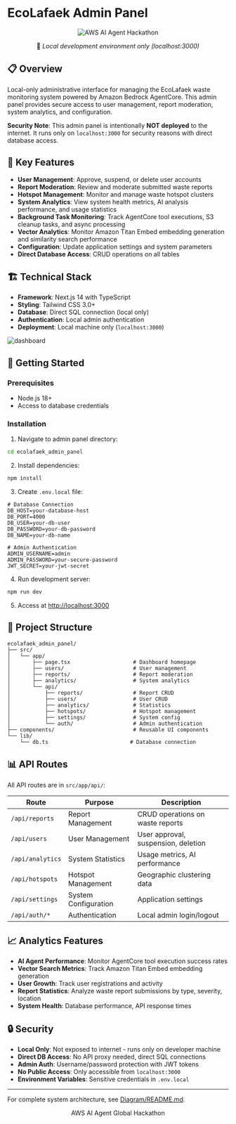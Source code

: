 # EcoLafaek Admin Panel

<div align="center">
  <img src="https://img.shields.io/badge/AWS_AI_Agent_Global_Hackathon-ADMIN_PANEL-FF9900?style=for-the-badge&logoColor=white" alt="AWS AI Agent Hackathon" />

  <p>📍 <em>Local development environment only (localhost:3000)</em></p>
</div>

## 📋 Overview

Local-only administrative interface for managing the EcoLafaek waste monitoring system powered by Amazon Bedrock AgentCore. This admin panel provides secure access to user management, report moderation, system analytics, and configuration.

**Security Note**: This admin panel is intentionally **NOT deployed** to the internet. It runs only on `localhost:3000` for security reasons with direct database access.

## 🔐 Key Features

- **User Management**: Approve, suspend, or delete user accounts
- **Report Moderation**: Review and moderate submitted waste reports
- **Hotspot Management**: Monitor and manage waste hotspot clusters
- **System Analytics**: View system health metrics, AI analysis performance, and usage statistics
- **Background Task Monitoring**: Track AgentCore tool executions, S3 cleanup tasks, and async processing
- **Vector Analytics**: Monitor Amazon Titan Embed embedding generation and similarity search performance
- **Configuration**: Update application settings and system parameters
- **Direct Database Access**: CRUD operations on all tables

## 🏗️ Technical Stack

- **Framework**: Next.js 14 with TypeScript
- **Styling**: Tailwind CSS 3.0+
- **Database**: Direct SQL connection (local only)
- **Authentication**: Local admin authentication
- **Deployment**: Local machine only (`localhost:3000`)

![dashboard](/public/ssc/dashboard.png)

## 🚀 Getting Started

### Prerequisites

- Node.js 18+
- Access to database credentials

### Installation

1. Navigate to admin panel directory:

```bash
cd ecolafaek_admin_panel
```

2. Install dependencies:

```bash
npm install
```

3. Create `.env.local` file:

```env
# Database Connection
DB_HOST=your-database-host
DB_PORT=4000
DB_USER=your-db-user
DB_PASSWORD=your-db-password
DB_NAME=your-db-name

# Admin Authentication
ADMIN_USERNAME=admin
ADMIN_PASSWORD=your-secure-password
JWT_SECRET=your-jwt-secret
```

4. Run development server:

```bash
npm run dev
```

5. Access at [http://localhost:3000](http://localhost:3000)

## 📁 Project Structure

```
ecolafaek_admin_panel/
├── src/
│   └── app/
│       ├── page.tsx                    # Dashboard homepage
│       ├── users/                      # User management
│       ├── reports/                    # Report moderation
│       ├── analytics/                  # System analytics
│       └── api/
│           ├── reports/                # Report CRUD
│           ├── users/                  # User CRUD
│           ├── analytics/              # Statistics
│           ├── hotspots/               # Hotspot management
│           ├── settings/               # System config
│           └── auth/                   # Admin authentication
├── components/                         # Reusable UI components
└── lib/
    └── db.ts                          # Database connection
```

## 📊 API Routes

All API routes are in `src/app/api/`:

| Route            | Purpose              | Description                         |
| ---------------- | -------------------- | ----------------------------------- |
| `/api/reports`   | Report Management    | CRUD operations on waste reports    |
| `/api/users`     | User Management      | User approval, suspension, deletion |
| `/api/analytics` | System Statistics    | Usage metrics, AI performance       |
| `/api/hotspots`  | Hotspot Management   | Geographic clustering data          |
| `/api/settings`  | System Configuration | Application settings                |
| `/api/auth/*`    | Authentication       | Local admin login/logout            |

## 📈 Analytics Features

- **AI Agent Performance**: Monitor AgentCore tool execution success rates
- **Vector Search Metrics**: Track Amazon Titan Embed embedding generation
- **User Growth**: Track user registrations and activity
- **Report Statistics**: Analyze waste report submissions by type, severity, location
- **System Health**: Database performance, API response times

## 🔒 Security

- **Local Only**: Not exposed to internet - runs only on developer machine
- **Direct DB Access**: No API proxy needed, direct SQL connections
- **Admin Auth**: Username/password protection with JWT tokens
- **No Public Access**: Only accessible from `localhost:3000`
- **Environment Variables**: Sensitive credentials in `.env.local`

---

For complete system architecture, see [Diagram/README.md](../Diagram/README.md).

<div align="center">
  <p>AWS AI Agent Global Hackathon</p>
</div>
